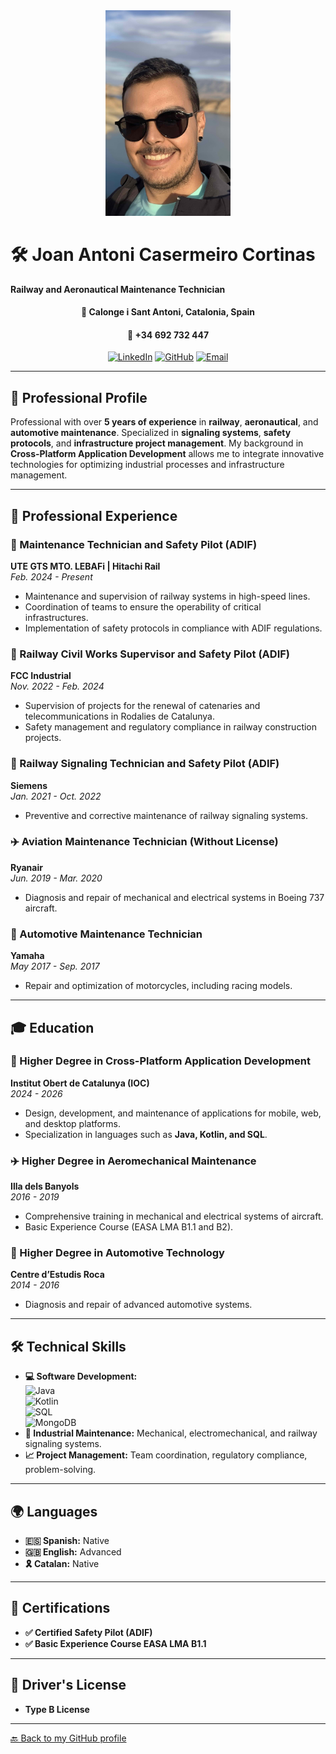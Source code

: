 <div align="center">
  <img src="https://github.com/tonicasermeiro/Pictures/blob/30f4002819d959e5758da11186aa5267112f7f0a/IMG_1324_Nero%20AI_Compress_High.jpeg?raw=true" alt="Professional Photo" width="200px">
</div>

# 🛠️ **Joan Antoni Casermeiro Cortinas**  
**Railway and Aeronautical Maintenance Technician**  

<div align="center">
  
#### 📍 **Calonge i Sant Antoni, Catalonia, Spain**

</div>

<div align="center">
  
#### 📱 **+34 692 732 447**

</div>

<div align="center">
  
[![LinkedIn](https://img.shields.io/badge/LinkedIn-0077B5?style=for-the-badge&logo=linkedin&logoColor=white)](https://www.linkedin.com/in/tonicasermeiro)
[![GitHub](https://img.shields.io/badge/GitHub-100000?style=for-the-badge&logo=github&logoColor=white)](https://github.com/tonicasermeiro)
[![Email](https://img.shields.io/badge/Apple_Mail-0078D4?style=for-the-badge&logo=apple&logoColor=white)](mailto:toni.casermeiro@icloud.com)

</div>

---

## **💼 Professional Profile**  
Professional with over **5 years of experience** in **railway**, **aeronautical**, and **automotive maintenance**. Specialized in **signaling systems**, **safety protocols**, and **infrastructure project management**. My background in **Cross-Platform Application Development** allows me to integrate innovative technologies for optimizing industrial processes and infrastructure management.

---

## **💼 Professional Experience**  

### **🚆 Maintenance Technician and Safety Pilot (ADIF)**  
**UTE GTS MTO. LEBAFi | Hitachi Rail**  
_Feb. 2024 - Present_  
- Maintenance and supervision of railway systems in high-speed lines.  
- Coordination of teams to ensure the operability of critical infrastructures.  
- Implementation of safety protocols in compliance with ADIF regulations.  

### **🚂 Railway Civil Works Supervisor and Safety Pilot (ADIF)**  
**FCC Industrial**  
_Nov. 2022 - Feb. 2024_  
- Supervision of projects for the renewal of catenaries and telecommunications in Rodalies de Catalunya.  
- Safety management and regulatory compliance in railway construction projects.  

### **🚉 Railway Signaling Technician and Safety Pilot (ADIF)**  
**Siemens**  
_Jan. 2021 - Oct. 2022_  
- Preventive and corrective maintenance of railway signaling systems.  

### **✈️ Aviation Maintenance Technician (Without License)**  
**Ryanair**  
_Jun. 2019 - Mar. 2020_  
- Diagnosis and repair of mechanical and electrical systems in Boeing 737 aircraft.  

### **🚗 Automotive Maintenance Technician**  
**Yamaha**  
_May 2017 - Sep. 2017_  
- Repair and optimization of motorcycles, including racing models.  

---

## **🎓 Education**  

### **📱 Higher Degree in Cross-Platform Application Development**  
**Institut Obert de Catalunya (IOC)**  
_2024 - 2026_  
- Design, development, and maintenance of applications for mobile, web, and desktop platforms.  
- Specialization in languages such as **Java, Kotlin, and SQL**.  

### **✈️ Higher Degree in Aeromechanical Maintenance**  
**Illa dels Banyols**  
_2016 - 2019_  
- Comprehensive training in mechanical and electrical systems of aircraft.  
- Basic Experience Course (EASA LMA B1.1 and B2).  

### **🚗 Higher Degree in Automotive Technology**  
**Centre d’Estudis Roca**  
_2014 - 2016_  
- Diagnosis and repair of advanced automotive systems.  

---

## **🛠️ Technical Skills**  
- **💻 Software Development:**  
  ![Java](https://img.shields.io/badge/Java-007396?style=flat&logo=java&logoColor=white)  
  ![Kotlin](https://img.shields.io/badge/Kotlin-7F52FF?style=flat&logo=kotlin&logoColor=white)  
  ![SQL](https://img.shields.io/badge/SQL-4479A1?style=flat&logo=mysql&logoColor=white)  
  ![MongoDB](https://img.shields.io/badge/MongoDB-47A248?style=flat&logo=mongodb&logoColor=white)  
- **🔧 Industrial Maintenance:** Mechanical, electromechanical, and railway signaling systems.  
- **📈 Project Management:** Team coordination, regulatory compliance, problem-solving.  

---

## **🌍 Languages**  
- **🇪🇸 Spanish:** Native  
- **🇬🇧 English:** Advanced  
- **🎗️ Catalan:** Native  

---

## **📜 Certifications**  
- **✅ Certified Safety Pilot (ADIF)**  
- **✅ Basic Experience Course EASA LMA B1.1**  

---

## **🚗 Driver's License**  
- **Type B License**  

---

[🔙 Back to my GitHub profile](https://github.com/tonicasermeiro)